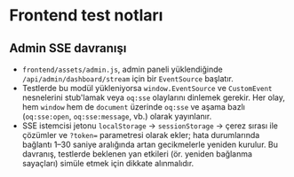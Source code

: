 # Frontend test notları

## Admin SSE davranışı

- `frontend/assets/admin.js`, admin paneli yüklendiğinde `/api/admin/dashboard/stream` için bir `EventSource` başlatır.
- Testlerde bu modül yükleniyorsa `window.EventSource` ve `CustomEvent` nesnelerini stub'lamak veya `oq:sse` olaylarını dinlemek gerekir. Her olay, hem `window` hem de `document` üzerinde `oq:sse` ve aşama bazlı (`oq:sse:open`, `oq:sse:message`, vb.) olarak yayınlanır.
- SSE istemcisi jetonu `localStorage` → `sessionStorage` → çerez sırası ile çözümler ve `?token=` parametresi olarak ekler; hata durumlarında bağlantı 1–30 saniye aralığında artan gecikmelerle yeniden kurulur. Bu davranış, testlerde beklenen yan etkileri (ör. yeniden bağlanma sayaçları) simüle etmek için dikkate alınmalıdır.
